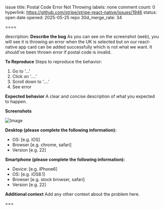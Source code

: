 issue title: Postal Code Error Not Throwing
labels: none
comment count: 0
hyperlink: https://github.com/stripe/stripe-react-native/issues/1946
status: open
date opened: 2025-05-25
repo 30d_merge_rate: 34

====

description:
**Describe the bug**
As you can see on the screenshot (web), you will see it is throwing an error when the UK is selected
but on our react-native app card can be added successfully which is not what we want. It should've been thrown error if postal code is invalid. 


**To Reproduce**
Steps to reproduce the behavior:
1. Go to '...'
2. Click on '....'
3. Scroll down to '....'
4. See error

**Expected behavior**
A clear and concise description of what you expected to happen.

**Screenshots**

![Image](https://github.com/user-attachments/assets/5f45ccd2-1dcc-423b-b335-9b1e58f819fb)

**Desktop (please complete the following information):**
 - OS: [e.g. iOS]
 - Browser [e.g. chrome, safari]
 - Version [e.g. 22]

**Smartphone (please complete the following information):**
 - Device: [e.g. iPhone6]
 - OS: [e.g. iOS8.1]
 - Browser [e.g. stock browser, safari]
 - Version [e.g. 22]

**Additional context**
Add any other context about the problem here.


===
